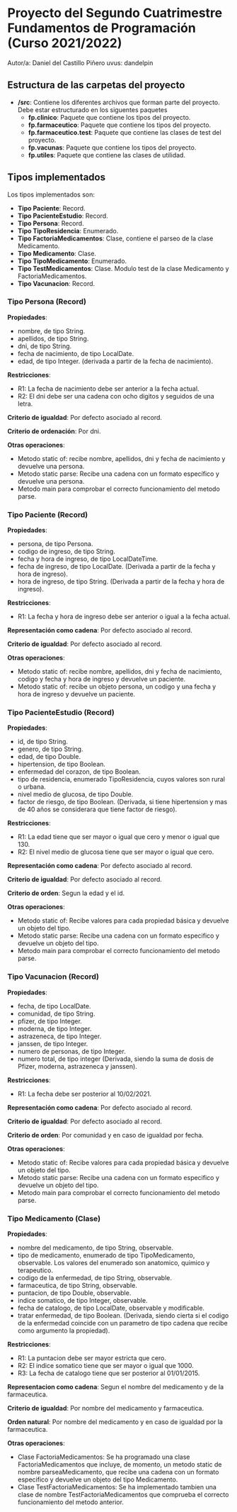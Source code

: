 # Proyecto del Segundo Cuatrimestre Fundamentos de Programación (Curso  2021/2022)
Autor/a: Daniel del Castillo Piñero   uvus: dandelpin


## Estructura de las carpetas del proyecto

* **/src**: Contiene los diferentes archivos que forman parte del proyecto. Debe estar estructurado en los siguentes paquetes
  * **fp.clinico**: Paquete que contiene los tipos del proyecto.
  * **fp.farmaceutico**: Paquete que contiene los tipos del proyecto.
  * **fp.farmaceutico.test**: Paquete que contiene las clases de test del proyecto.
  * **fp.vacunas**: Paquete que contiene los tipos del proyecto.
  * **fp.utiles**:  Paquete que contiene las clases de utilidad. 


## Tipos implementados

Los tipos implementados son:
  * **Tipo Paciente**: Record.
  * **Tipo PacienteEstudio**: Record.
  * **Tipo Persona**: Record.
  * **Tipo TipoResidencia**: Enumerado.
  * **Tipo FactoriaMedicamentos**: Clase, contiene el parseo de la clase Medicamento.
  * **Tipo Medicamento**: Clase.
  * **Tipo TipoMedicamento**: Enumerado.
  * **Tipo TestMedicamentos**: Clase. Modulo test de la clase Medicamento y FactoriaMedicamentos.
  * **Tipo Vacunacion**: Record.

### Tipo Persona (Record)

**Propiedades**:

- nombre, de tipo String.
- apellidos, de tipo String.
- dni, de tipo String.
- fecha de nacimiento, de tipo LocalDate.
- edad, de tipo Integer. (derivada a partir de la fecha de nacimiento).

**Restricciones**:
 
- R1: La fecha de nacimiento debe ser anterior a la fecha actual.
- R2: El dni debe ser una cadena con ocho digitos y seguidos de una letra.

**Criterio de igualdad**: Por defecto asociado al record.

**Criterio de ordenación**: Por dni.

**Otras operaciones**:
 
-	Metodo static of: recibe nombre, apellidos, dni y fecha de nacimiento y devuelve una persona.
- 	Metodo static parse: Recibe una cadena con un formato específico y devuelve una persona.
-	Metodo main para comprobar el correcto funcionamiento del metodo parse.

### Tipo Paciente (Record)

**Propiedades**:

- persona, de tipo Persona.
- codigo de ingreso, de tipo String.
- fecha y hora de ingreso, de tipo LocalDateTime.
- fecha de ingreso, de tipo LocalDate. (Derivada a partir de la fecha y hora de ingreso).
- hora de ingreso, de tipo String. (Derivada a partir de la fecha y hora de ingreso). 

**Restricciones**:
 
- R1: La fecha y hora de ingreso debe ser anterior o igual a la fecha actual. 

**Representación como cadena**: Por defecto asociado al record.

**Criterio de igualdad**: Por defecto asociado al record.

**Otras operaciones**:
 
-	Metodo static of: recibe nombre, apellidos, dni y fecha de nacimiento, codigo y fecha y hora de ingreso y devuelve un paciente.
-	Metodo static of: recibe un objeto persona, un codigo y una fecha y hora de ingreso y devuelve un paciente.

### Tipo PacienteEstudio (Record)

**Propiedades**:

- id, de tipo String.
- genero, de tipo String.
- edad, de tipo Double.
- hipertension, de tipo Boolean.
- enfermedad del corazon, de tipo Boolean.
- tipo de residencia, enumerado TipoResidencia, cuyos valores son rural o urbana.
- nivel medio de glucosa, de tipo Double.
- factor de riesgo, de tipo Boolean. (Derivada, si tiene hipertension y mas de 40 años se considerara que tiene factor de riesgo).

**Restricciones**:
 
- R1: La edad tiene que ser mayor o igual que cero y menor o igual que 130. 
- R2:  El nivel medio de glucosa tiene que ser mayor o igual que cero.

**Representación como cadena**: Por defecto asociado al record.

**Criterio de igualdad**: Por defecto asociado al record.

**Criterio de orden**: Segun la edad y el id.

**Otras operaciones**:
 
-	Metodo static of: Recibe valores para cada propiedad básica y devuelve un objeto del tipo.
- 	Metodo static parse: Recibe una cadena con un formato especifico y devuelve un objeto del tipo.
-	Metodo main para comprobar el correcto funcionamiento del metodo parse.

### Tipo Vacunacion (Record)

**Propiedades**:

- fecha, de tipo LocalDate.
- comunidad, de tipo String.
- pfizer, de tipo Integer.
- moderna, de tipo Integer.
- astrazeneca, de tipo Integer.
- janssen, de tipo Integer.
- numero de personas, de tipo Integer.
- numero total, de tipo integer (Derivada, siendo la suma de dosis de Pfizer, moderna, astrazeneca y janssen).

**Restricciones**:
 
- R1: La fecha debe ser posterior al 10/02/2021.

**Representación como cadena**: Por defecto asociado al record.

**Criterio de igualdad**: Por defecto asociado al record.

**Criterio de orden**: Por comunidad y en caso de igualdad por fecha.

**Otras operaciones**:
 
-	Metodo static of: Recibe valores para cada propiedad básica y devuelve un objeto del tipo.
- 	Metodo static parse: Recibe una cadena con un formato especifico y devuelve un objeto del tipo.
-	Metodo main para comprobar el correcto funcionamiento del metodo parse.


### Tipo Medicamento (Clase)

**Propiedades**:

- nombre del medicamento, de tipo String, observable. 
- tipo de medicamento, enumerado de tipo TipoMedicamento, observable. Los valores del enumerado son anatomico, quimico y terapeutico.
- codigo de la enfermedad, de tipo String, observable.
- farmaceutica, de tipo String, observable.
- puntacion, de tipo Double, observable.
- indice somatico, de tipo Integer, observable.
- fecha de catalogo, de tipo LocalDate, observable y modificable.
- tratar enfermedad, de tipo Boolean. (Derivada, siendo cierta si el codigo de la enfermedad coincide con un parametro de tipo cadena
que recibe como argumento la propiedad).

**Restricciones**:
 
- R1: La puntacion debe ser mayor estricta que cero.
- R2: El indice somatico tiene que ser mayor o igual que 1000.
- R3: La fecha de catalogo tiene que ser posterior al 01/01/2015.

**Representacion como cadena**: Segun el nombre del medicamento y de la farmaceutica.

**Criterio de igualdad**: Por nombre del medicamento y farmaceutica.

**Orden natural**: Por nombre del medicamento y en caso de igualdad por la farmaceutica.

**Otras operaciones**:
 
-	Clase FactoriaMedicamentos: Se ha programado una clase FactoriaMedicamentos que incluye, de momento, un metodo static de nombre 
parseaMedicamento, que recibe una cadena con un formato especifico y devuelve un objeto del tipo Medicamento.
- 	Clase TestFactoriaMedicamentos: Se ha implementado tambien una clase de nombre TestFactoriaMedicamentos que comprueba el correcto funcionamiento
del metodo anterior.
